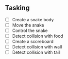 ## Tasking
- [ ] Create a snake body
- [ ] Move the snake
- [ ] Control the snake
- [ ] Detect collision with food
- [ ] Create a scoreboard
- [ ] Detect collision with wall
- [ ] Detect collision with tail